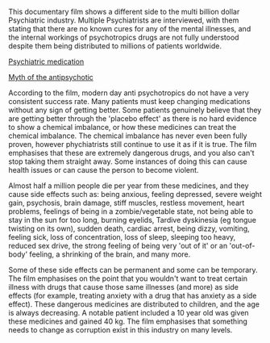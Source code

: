 This documentary film shows a different side to the multi billion dollar Psychiatric industry. Multiple Psychiatrists are interviewed, with them stating that there are no known cures for any of the mental illnesses, and the internal workings of psychotropics drugs are not fully understood despite them being distributed to millions of patients worldwide.  

[Psychiatric medication](https://en.wikipedia.org/wiki/Psychiatric_medication)

[Myth of the antipsychotic](https://www.theguardian.com/commentisfree/2008/mar/02/mythoftheantipsychotic)

According to the film, modern day anti psychotropics do not have a very consistent success rate. Many patients must keep changing medications without any sign of getting better. Some patients genuinely believe that they are getting better through the 'placebo effect' as there is no hard evidence to show a chemical imbalance, or how these medicines can treat the chemical imbalance. The chemical imbalance has never even been fully proven, however phychiatrists still continue to use it as if it is true. The film emphasises that these are extremely dangerous drugs, and you also can't stop taking them straight away. Some instances of doing this can cause health issues or can cause the person to become violent. 

Almost half a million people die per year from these medicines, and they cause side effects such as: being anxious, feeling depressed, severe weight gain, psychosis, brain damage, stiff muscles, restless movement, heart problems, feelings of being in a zombie/vegetable state, not being able to stay in the sun for too long, burning eyelids, Tardive dyskinesia (eg tongue twisting on its own), sudden death, cardiac arrest, being dizzy, vomiting, feeling sick, loss of concentration, loss of sleep, sleeping too heavy, reduced sex drive, the strong feeling of being very 'out of it' or an 'out-of-body' feeling, a shrinking of the brain, and many more.

Some of these side effects can be permanent and some can be temporary. The film emphasises on the point that you wouldn't want to treat certain illness with drugs that cause those same illnesses (and more) as side effects (for example, treating anxiety with a drug that has anxiety as a side effect). These dangerous medicines are distributed to children, and the age is always decreasing. A notable patient included a 10 year old was given these medicines and gained 40 kg. The film emphasises that something needs to change as corruption exist in this industry on many levels.